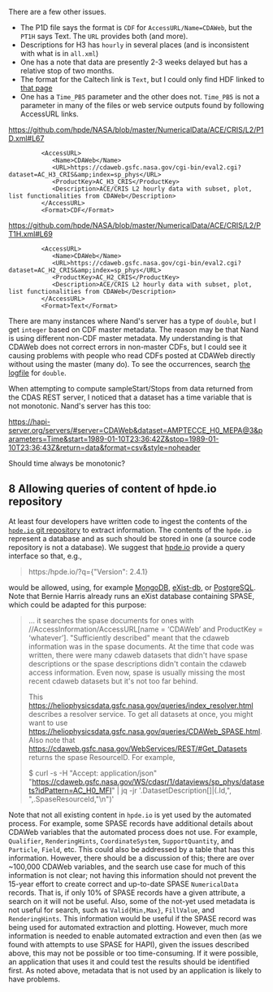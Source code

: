 There are a few other issues.

* The P1D file says the format is `CDF` for `AccessURL/Name=CDAWeb`, but the `PT1H` says Text. The `URL` provides both (and more).
* Descriptions for H3 has `hourly` in several places (and is inconsistent with what is in `all.xml`)
* One has a note that data are presently 2-3 weeks delayed but has a relative stop of two months.
* The format for the Caltech link is `Text`, but I could only find HDF linked to [that page](https://izw1.caltech.edu/ACE/ASC/level2/lvl2DATA_CRIS.html)
* One has a `Time_PB5` parameter and the other does not. `Time_PB5` is not a parameter in many of the files or web service outputs found by following AccessURL links.

https://github.com/hpde/NASA/blob/master/NumericalData/ACE/CRIS/L2/P1D.xml#L67

```
         <AccessURL>
            <Name>CDAWeb</Name>
            <URL>https://cdaweb.gsfc.nasa.gov/cgi-bin/eval2.cgi?dataset=AC_H3_CRIS&amp;index=sp_phys</URL>
            <ProductKey>AC_H3_CRIS</ProductKey>
            <Description>ACE/CRIS L2 hourly data with subset, plot, list functionalities from CDAWeb</Description>
         </AccessURL>
         <Format>CDF</Format>
```

https://github.com/hpde/NASA/blob/master/NumericalData/ACE/CRIS/L2/PT1H.xml#L69

```
         <AccessURL>
            <Name>CDAWeb</Name>
            <URL>https://cdaweb.gsfc.nasa.gov/cgi-bin/eval2.cgi?dataset=AC_H2_CRIS&amp;index=sp_phys</URL>
            <ProductKey>AC_H2_CRIS</ProductKey>
            <Description>ACE/CRIS L2 hourly data with subset, plot, list functionalities from CDAWeb</Description>
         </AccessURL>
         <Format>Text</Format>
```



There are many instances where Nand's server has a type of `double`, but I get `integer` based on CDF master metadata. The reason may be that Nand is using different non-CDF master metadata. My understanding is that CDAWeb does not correct errors in non-master CDFs, but I could see it causing problems with people who read CDFs posted at CDAWeb directly without using the master (many do). To see the occurrences, search [the logfile](http://mag.gmu.edu/git-data/cdawmeta/data/hapi/compare.log) for `double`.

When attempting to compute sampleStart/Stops from data returned from the CDAS REST server, I noticed that a dataset has a time variable that is not monotonic. Nand's server has this too:

https://hapi-server.org/servers/#server=CDAWeb&dataset=AMPTECCE_H0_MEPA@3&parameters=Time&start=1989-01-10T23:36:42Z&stop=1989-01-10T23:36:43Z&return=data&format=csv&style=noheader

Should time always be monotonic?

## 8 Allowing queries of content of hpde.io repository

At least four developers have written code to ingest the contents of the [`hpde.io` git repository](https://github.com/hpde/hpde.io/) to extract information. The contents of the `hpde.io` represent a database and as such should be stored in one (a source code repository is not a database). We suggest that [hpde.io](https://hpde.io/) provide a query interface so that, e.g.,

> https:/hpde.io/?q={"Version": 2.4.1}

would be allowed, using, for example [MongoDB](https://mongodb.com/), [eXist-db](https://exist-db.org/), or [PostgreSQL](https://www.postgresql.org/). Note that Bernie Harris already runs an eXist database containing SPASE, which could be adapted for this purpose:

> ... it searches the spase documents for ones with //AccessInformation/AccessURL[name = ‘CDAWeb’ and ProductKey = ‘whatever’]. "Sufficiently described" meant that the cdaweb information was in the spase documents. At the time that code was written, there were many cdaweb datasets that didn't have spase descriptions or the spase descriptions didn't contain the cdaweb access information. Even now, spase is usually missing the most recent cdaweb datasets but it's not too far behind.
>
> This https://heliophysicsdata.gsfc.nasa.gov/queries/index_resolver.html describes a resolver service. To get all datasets at once, you might want to use https://heliophysicsdata.gsfc.nasa.gov/queries/CDAWeb_SPASE.html. Also note that https://cdaweb.gsfc.nasa.gov/WebServices/REST/#Get_Datasets returns the spase ResourceID.  For example,
>
>$ curl -s -H "Accept: application/json" "https://cdaweb.gsfc.nasa.gov/WS/cdasr/1/dataviews/sp_phys/datasets?idPattern=AC_H0_MFI" | jq -jr '.DatasetDescription[]|(.Id,", ",.SpaseResourceId,"\n")'

Note that not all existing content in `hpde.io` is yet used by the automated process. For example, some SPASE records have additional details about CDAWeb variables that the automated process does not use. For example, `Qualifier`, `RenderingHints`, `CoordinateSystem`, `SupportQuantity`, and `Particle`, `Field`, etc. This could also be addressed by a table that has this information. However, there should be a discussion of this; there are over ~100,000 CDAWeb variables, and the search use case for much of this information is not clear; not having this information should not prevent the 15-year effort to create correct and up-to-date SPASE `NumericalData` records. That is, if only 10% of SPASE records have a given attribute, a search on it will not be useful. Also, some of the not-yet used metadata is not useful for search, such as `Valid{Min,Max}`, `FillValue`, and `RenderingHints`. This information would be useful if the SPASE record was being used for automated extraction and plotting. However, much more information is needed to enable automated extraction and even then (as we found with attempts to use SPASE for HAPI), given the issues described above, this may not be possible or too time-consuming. If it were possible, an application that uses it and could test the results should be identified first. As noted above, metadata that is not used by an application is likely to have problems.